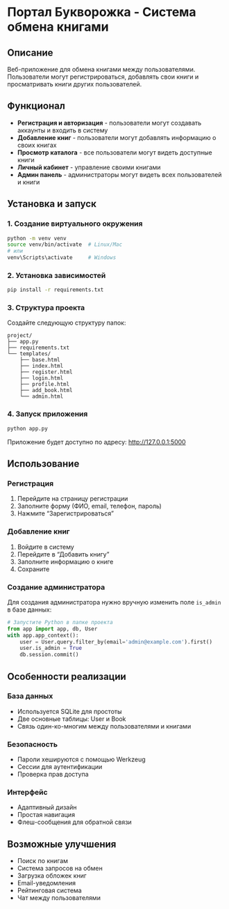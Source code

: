 # Портал Букворожка - Система обмена книгами

## Описание

Веб-приложение для обмена книгами между пользователями. Пользователи могут регистрироваться, добавлять свои книги и просматривать книги других пользователей.

## Функционал

- **Регистрация и авторизация** - пользователи могут создавать аккаунты и входить в систему
- **Добавление книг** - пользователи могут добавлять информацию о своих книгах
- **Просмотр каталога** - все пользователи могут видеть доступные книги
- **Личный кабинет** - управление своими книгами
- **Админ панель** - администраторы могут видеть всех пользователей и книги

## Установка и запуск

### 1. Создание виртуального окружения

```bash
python -m venv venv
source venv/bin/activate  # Linux/Mac
# или
venv\Scripts\activate     # Windows
```

### 2. Установка зависимостей

```bash
pip install -r requirements.txt
```

### 3. Структура проекта

Создайте следующую структуру папок:

```
project/
├── app.py
├── requirements.txt
└── templates/
    ├── base.html
    ├── index.html
    ├── register.html
    ├── login.html
    ├── profile.html
    ├── add_book.html
    └── admin.html
```

### 4. Запуск приложения

```bash
python app.py
```

Приложение будет доступно по адресу: http://127.0.0.1:5000

## Использование

### Регистрация

1. Перейдите на страницу регистрации
1. Заполните форму (ФИО, email, телефон, пароль)
1. Нажмите “Зарегистрироваться”

### Добавление книг

1. Войдите в систему
1. Перейдите в “Добавить книгу”
1. Заполните информацию о книге
1. Сохраните

### Создание администратора

Для создания администратора нужно вручную изменить поле `is_admin` в базе данных:

```python
# Запустите Python в папке проекта
from app import app, db, User
with app.app_context():
    user = User.query.filter_by(email='admin@example.com').first()
    user.is_admin = True
    db.session.commit()
```

## Особенности реализации

### База данных

- Используется SQLite для простоты
- Две основные таблицы: User и Book
- Связь один-ко-многим между пользователями и книгами

### Безопасность

- Пароли хешируются с помощью Werkzeug
- Сессии для аутентификации
- Проверка прав доступа

### Интерфейс

- Адаптивный дизайн
- Простая навигация
- Флеш-сообщения для обратной связи

## Возможные улучшения

- Поиск по книгам
- Система запросов на обмен
- Загрузка обложек книг
- Email-уведомления
- Рейтинговая система
- Чат между пользователями
